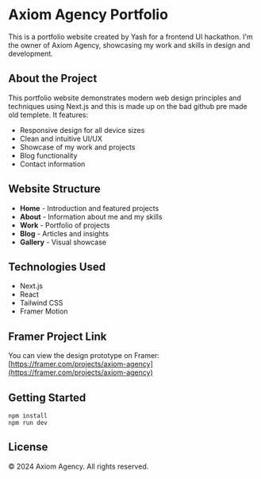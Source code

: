 # **Axiom Agency Portfolio**

This is a portfolio website created by Yash for a frontend UI hackathon. I'm the owner of Axiom Agency, showcasing my work and skills in design and development.

## **About the Project**

This portfolio website demonstrates modern web design principles and techniques using Next.js and this is made up on the bad github pre made old templete. It features:

- Responsive design for all device sizes
- Clean and intuitive UI/UX
- Showcase of my work and projects
- Blog functionality
- Contact information

## **Website Structure**

- **Home** - Introduction and featured projects
- **About** - Information about me and my skills
- **Work** - Portfolio of projects
- **Blog** - Articles and insights
- **Gallery** - Visual showcase

## **Technologies Used**

- Next.js
- React
- Tailwind CSS
- Framer Motion

## **Framer Project Link**

You can view the design prototype on Framer: [https://framer.com/projects/axiom-agency](https://framer.com/projects/axiom-agency)

## **Getting Started**

```
npm install
npm run dev
```

## **License**

© 2024 Axiom Agency. All rights reserved.
 
 
